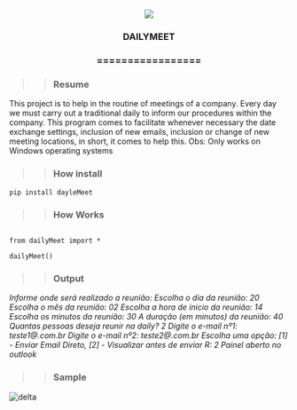 
<h1 align="center">

<img src="https://img.shields.io/static/v1?label=DAILYMEET%20POR&message=Bates&color=7159c1&style=flat-square&logo=ghost"/>

<h3> <p align="center">DAILYMEET </p> </h3>

<h3> <p align="center"> ================= </p> </h3>

>> <h3> Resume </h3>

<p> This project is to help in the routine of meetings of a company.
Every day we must carry out a traditional daily to inform our procedures within the company. This program comes to facilitate whenever necessary the date exchange settings, inclusion of new emails, inclusion or change of new meeting locations, in short, it comes to help this.
Obs: Only works on Windows operating systems </p>

>> <h3> How install </h3>

```
pip install dayleMeet

```
>> <h3> How Works </h3>

```

from dailyMeet import *

dailyMeet()

```

>> <h3> Output </h3>

<p> <i> Informe onde será realizado a reunião: 
Escolha o dia da reunião: 20
Escolha o mês da reunião: 02
Escolha a hora de inicio da reunião: 14
Escolha os minutos da reunião: 30
A duração (em minutos) da reunião: 40
Quantas pessoas deseja reunir na daily? 2
Digite o e-mail nº1: teste1@.com.br
Digite o e-mail nº2: teste2@.com.br
Escolha uma opção:
    [1] - Enviar Email Direto,
    [2] - Visualizar antes de enviar
    R: 2
Painel aberto no outlook </i></p>

>> <h3> Sample </h3>

![delta](img/example.png)